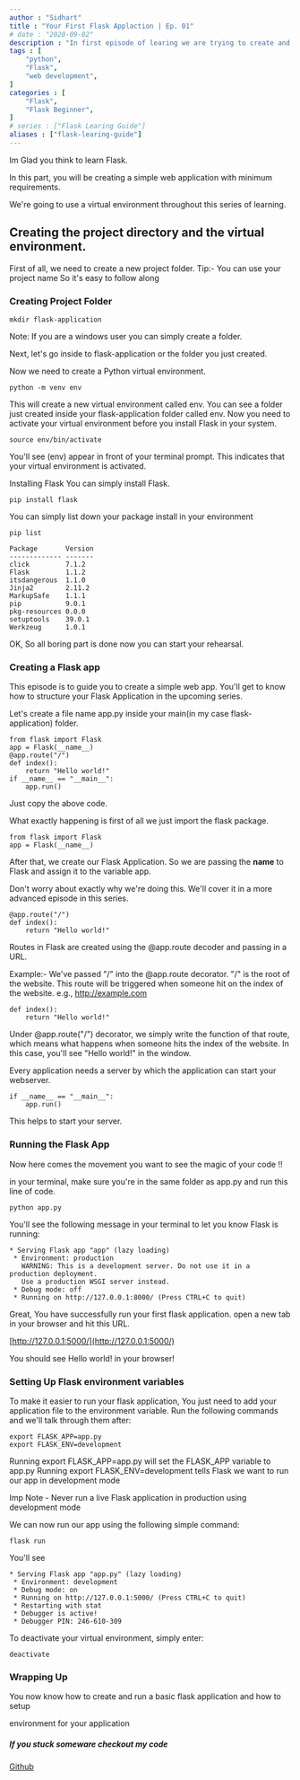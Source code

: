 ```yaml
---
author : "Sidhart"
title : "Your First Flask Applaction | Ep. 01"
# date : "2020-09-02"
description : "In first episode of learing we are trying to create and run very first Flask Applaction"
tags : [
    "python",
    "Flask",
    "web development",
]
categories : [
    "Flask",
    "Flask Beginner",
]
# series : ["Flask Learing Guide"]
aliases : ["flask-learing-guide"]
---
```




Im Glad you think to learn Flask.

In this part, you will be creating a simple web application with minimum requirements.

We're going to use a virtual environment throughout this series of learning. 
<!--more-->
## Creating the project directory and the virtual environment.

First of all, we need to create a new project folder.
Tip:- You can use your project name So it's easy to follow along

### Creating Project Folder
```shell
mkdir flask-application
```
Note: If you are a windows user you can simply create a folder.

Next, let's go inside to flask-application or the folder you just created.

Now we need to create a Python virtual environment.
```shell
python -m venv env
```
This will create a new virtual environment called env. You can see a folder just created inside your flask-application folder called env. Now you need to activate your virtual environment before you install Flask in your system.
```shell
source env/bin/activate
```
You'll see (env) appear in front of your terminal prompt. This indicates that your virtual environment is activated.

Installing Flask
You can simply install Flask.
```shell
pip install flask
```
You can simply list down your package install in your environment
```shell
pip list

Package       Version
------------- -------
click         7.1.2  
Flask         1.1.2  
itsdangerous  1.1.0  
Jinja2        2.11.2 
MarkupSafe    1.1.1  
pip           9.0.1  
pkg-resources 0.0.0  
setuptools    39.0.1 
Werkzeug      1.0.1 
```
OK, So all boring part is done now you can start your rehearsal.

### Creating a Flask app

This episode is to guide you to create a simple web app. You'll get to know how to structure your Flask Application in the upcoming series.

Let's create a file name app.py inside your main(in my case flask-application) folder.
```shell
from flask import Flask
app = Flask(__name__)
@app.route("/")
def index():
    return "Hello world!"
if __name__ == "__main__":
    app.run()
```
Just copy the above code.

What exactly happening is first of all we just import the flask package.
```
from flask import Flask
app = Flask(__name__)
```
After that, we create our Flask Application. So we are passing the __name__ to Flask and assign it to the variable app.

Don't worry about exactly why we're doing this. We'll cover it in a more advanced episode in this series.
```shell
@app.route("/")
def index():
    return "Hello world!"
```
Routes in Flask are created using the @app.route decoder and passing in a URL.

Example:- We've passed "/" into the @app.route decorator. "/" is the root of the website.
This route will be triggered when someone hit on the index of the website. e.g., http://example.com
```shell
def index():
    return "Hello world!"
```
Under @app.route("/") decorator, we simply write the function of that route, which means what happens when someone hits the index of the website.
In this case, you'll see "Hello world!" in the window.

Every application needs a server by which the application can start your webserver.
```shell
if __name__ == "__main__":
    app.run()
```
This helps to start your server.


### Running the Flask App

Now here comes the movement you want to see the magic of your code !!

in your terminal, make sure you're in the same folder as app.py and run this line of code.
```shell
python app.py
```
You'll see the following message in your terminal to let you know Flask is running:
```
* Serving Flask app "app" (lazy loading)
 * Environment: production
   WARNING: This is a development server. Do not use it in a production deployment.
   Use a production WSGI server instead.
 * Debug mode: off
 * Running on http://127.0.0.1:8000/ (Press CTRL+C to quit)
```
Great, You have successfully run your first flask application.
open a new tab in your browser and hit this URL.

[http://127.0.0.1:5000/](http://127.0.0.1:5000/)

You should see Hello world! in your browser!

### Setting Up Flask environment variables

To make it easier to run your flask application, You just need to add your application file to the environment variable. Run the following commands and we'll talk through them after:
```shell
export FLASK_APP=app.py
export FLASK_ENV=development
```
Running export FLASK_APP=app.py will set the FLASK_APP variable to app.py
Running export FLASK_ENV=development tells Flask we want to run our app in development mode

Imp Note - Never run a live Flask application in production using development mode

We can now run our app using the following simple command:
```shell
flask run
```
You'll see
```
* Serving Flask app "app.py" (lazy loading)
 * Environment: development
 * Debug mode: on
 * Running on http://127.0.0.1:5000/ (Press CTRL+C to quit)
 * Restarting with stat
 * Debugger is active!
 * Debugger PIN: 246-610-309
```

To deactivate your virtual environment, simply enter:

```shell
deactivate
```

### Wrapping Up

You now know how to  create and run a basic flask application and how to setup 

environment for your application


##### If you stuck someware checkout my code
[Github](https://github.com/Apex1000/)